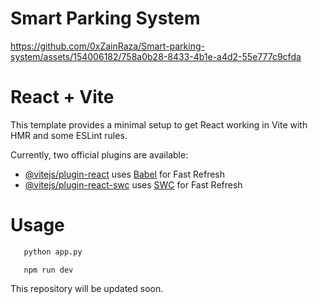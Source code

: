 # Smart Parking System




https://github.com/0xZainRaza/Smart-parking-system/assets/154006182/758a0b28-8433-4b1e-a4d2-55e777c9cfda



















# React + Vite

This template provides a minimal setup to get React working in Vite with HMR and some ESLint rules.

Currently, two official plugins are available:

- [@vitejs/plugin-react](https://github.com/vitejs/vite-plugin-react/blob/main/packages/plugin-react/README.md) uses [Babel](https://babeljs.io/) for Fast Refresh
- [@vitejs/plugin-react-swc](https://github.com/vitejs/vite-plugin-react-swc) uses [SWC](https://swc.rs/) for Fast Refresh

# Usage

```python
   python app.py
```
```npm
   npm run dev
```

This repository will be updated soon.
